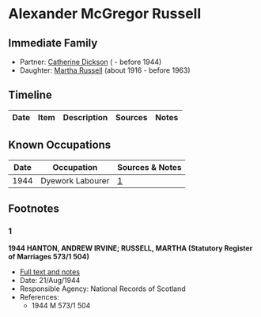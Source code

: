 ﻿---
layout: person
subject_key: i72370350
permalink: /people/i72370350
---

# Alexander McGregor Russell

## Immediate Family

* Partner: [Catherine Dickson](./@82920396@-catherine-dickson-b-d1944.md) ( - before 1944)
* Daughter: [Martha Russell](./@30062456@-martha-russell-b1916-d1963.md) (about 1916 - before 1963)

## Timeline

Date | Item | Description | Sources | Notes
---|---|---|---|---

## Known Occupations

Date | Occupation | Sources & Notes
---|---|---
1944 | Dyework Labourer | [1](#1)

## Footnotes

### 1

**1944 HANTON, ANDREW IRVINE; RUSSELL, MARTHA (Statutory Register of Marriages 573/1 504)**

* [Full text and notes](../sources/@22375696@-1944-hanton,-andrew-irvine;-russell,-martha-statutory-register-of-marriages-573-1-504-.md)
* Date: 21/Aug/1944
* Responsible Agency: National Records of Scotland
* References: 
  * 1944 M 573/1 504

